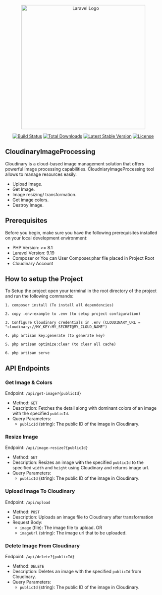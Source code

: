 <p align="center"><a href="https://laravel.com" target="_blank"><img src="https://raw.githubusercontent.com/laravel/art/master/logo-lockup/5%20SVG/2%20CMYK/1%20Full%20Color/laravel-logolockup-cmyk-red.svg" width="400" alt="Laravel Logo"></a></p>

<p align="center">
<a href="https://github.com/laravel/framework/actions"><img src="https://github.com/laravel/framework/workflows/tests/badge.svg" alt="Build Status"></a>
<a href="https://packagist.org/packages/laravel/framework"><img src="https://img.shields.io/packagist/dt/laravel/framework" alt="Total Downloads"></a>
<a href="https://packagist.org/packages/laravel/framework"><img src="https://img.shields.io/packagist/v/laravel/framework" alt="Latest Stable Version"></a>
<a href="https://packagist.org/packages/laravel/framework"><img src="https://img.shields.io/packagist/l/laravel/framework" alt="License"></a>
</p>

## CloudinaryImageProcessing

Cloudinary is a cloud-based image management solution that offers powerful image processing capabilities. CloudniaryImageProcessing tool allows to manage resources easily. 
- Upload Image.
- Get Image.
- Image resizing/ transformation.
- Get image colors.
- Destroy Image. 


## Prerequisites
   Before you begin, make sure you have the following prerequisites installed on your local development environment: 
 - PHP Version: >= 8.1
 - Laravel Version: 9.19
 - Composer or You can User Composer.phar file placed in Project Root
 - Cloudinary Account

## How to setup the Project
 To Setup the project open your terminal in the root directory of the project and run the following commands:
 ```
 1. composer install (To install all dependencies)
 ```

```
2. copy .env-example to .env (to setup project configuration)
```

```
3. Configure Cloudinary credentials in .env (CLOUDINARY_URL = "cloudinary://MY_KEY:MY_SECRET@MY_CLOUD_NAME")
```

```
4. php artisan key:generate (to generate key)
```

```
5. php artisan optimize:clear (to clear all cache)
```

```
6. php artisan serve
```

## API Endpoints

### Get Image & Colors

Endpoint: `/api/get-image?{publicId}`
- Method: `GET`
- Description: Fetches the detail along with dominant colors of an image with the specified `publicId`.
- Query Parameters:
  - `publicId` (string): The public ID of the image in Cloudinary.

### Resize Image

Endpoint: `/api/image-resize?{publicId}`
- Method: `GET`
- Description: Resizes an image with the specified `publicId` to the specified `width` and `height` using Cloudinary and returns image url.
- Query Parameters:
  - `publicId` (string): The public ID of the image in Cloudinary.


### Upload Image To Cloudinary

Endpoint: `/api/upload`
- Method: `POST`
- Description: Uploads an image file to Cloudinary after transformation
- Request Body:
  - `image` (file): The image file to upload.
     OR
  - `imageUrl` (string): The image url that to be uploaded.


### Delete Image From Cloudinary

Endpoint: `/api/delete?{publicId}`
- Method: `DELETE`
- Description: Deletes an image with the specified `publicId` from Cloudinary.
- Query Parameters:
  - `publicId` (string): The public ID of the image in Cloudinary.